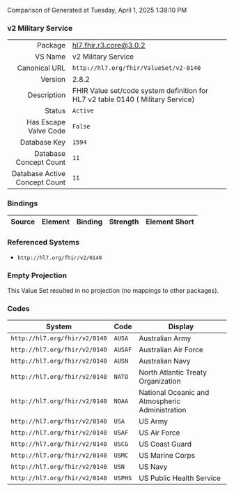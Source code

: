 Comparison of 
Generated at Tuesday, April 1, 2025 1:39:10 PM

### v2 Military Service

|      |     |
| ---: | --- |
| Package | hl7.fhir.r3.core@3.0.2 |
| VS Name | v2 Military Service |
| Canonical URL | `http://hl7.org/fhir/ValueSet/v2-0140` |
| Version | 2.8.2 |
| Description | FHIR Value set/code system definition for HL7 v2 table 0140 ( Military Service) |
| Status | `Active` |
| Has Escape Valve Code | `False` |
| Database Key | `1594` |
| Database Concept Count | `11` |
| Database Active Concept Count | `11` |
### Bindings

| Source | Element | Binding | Strength | Element Short |
| ------ | ------- | ------- | -------- | ------------- |

### Referenced Systems

* `http://hl7.org/fhir/v2/0140`
### Empty Projection

This Value Set resulted in no projection (no mappings to other packages).

### Codes

| System | Code | Display |
| ------ | ---- | ------- |
| `http://hl7.org/fhir/v2/0140` | `AUSA` | Australian Army |
| `http://hl7.org/fhir/v2/0140` | `AUSAF` | Australian Air Force |
| `http://hl7.org/fhir/v2/0140` | `AUSN` | Australian Navy |
| `http://hl7.org/fhir/v2/0140` | `NATO` | North Atlantic Treaty Organization |
| `http://hl7.org/fhir/v2/0140` | `NOAA` | National Oceanic and Atmospheric Administration |
| `http://hl7.org/fhir/v2/0140` | `USA` | US Army |
| `http://hl7.org/fhir/v2/0140` | `USAF` | US Air Force |
| `http://hl7.org/fhir/v2/0140` | `USCG` | US Coast Guard |
| `http://hl7.org/fhir/v2/0140` | `USMC` | US Marine Corps |
| `http://hl7.org/fhir/v2/0140` | `USN` | US Navy |
| `http://hl7.org/fhir/v2/0140` | `USPHS` | US Public Health Service |
